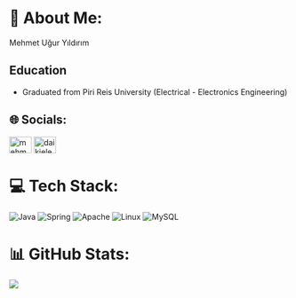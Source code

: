 # 💫 About Me:
Mehmet Uğur Yıldırım
              
## Education
- Graduated from Piri Reis University (Electrical - Electronics Engineering) 

## 🌐 Socials:
<p align="left">
<a href="https://linkedin.com/in/mehmet-uğur-yıldırım" target="blank"><img align="center" src="https://raw.githubusercontent.com/rahuldkjain/github-profile-readme-generator/master/src/images/icons/Social/linked-in-alt.svg" alt="mehmet-uğur-yıldırım" height="30" width="40" /></a>
<a href="https://www.leetcode.com/muyildirim" target="blank"><img align="center" src="https://raw.githubusercontent.com/rahuldkjain/github-profile-readme-generator/master/src/images/icons/Social/leet-code.svg" alt="daikieleven" height="30" width="40" /></a>
</p>

# 💻 Tech Stack:
![Java](https://img.shields.io/badge/java-%23ED8B00.svg?style=for-the-badge&logo=java&logoColor=white) ![Spring](https://img.shields.io/badge/spring-%236DB33F.svg?style=for-the-badge&logo=spring&logoColor=white) ![Apache](https://img.shields.io/badge/apache-%23D42029.svg?style=for-the-badge&logo=apache&logoColor=white) ![Linux](https://img.shields.io/badge/Linux-FCC624?style=for-the-badge&logo=linux&logoColor=black) ![MySQL](https://img.shields.io/badge/mysql-%2300f.svg?style=for-the-badge&logo=mysql&logoColor=white)

# 📊 GitHub Stats:
![](https://github-readme-streak-stats.herokuapp.com/?user=muguryildirim&theme=dark&hide_border=true)<br/>

